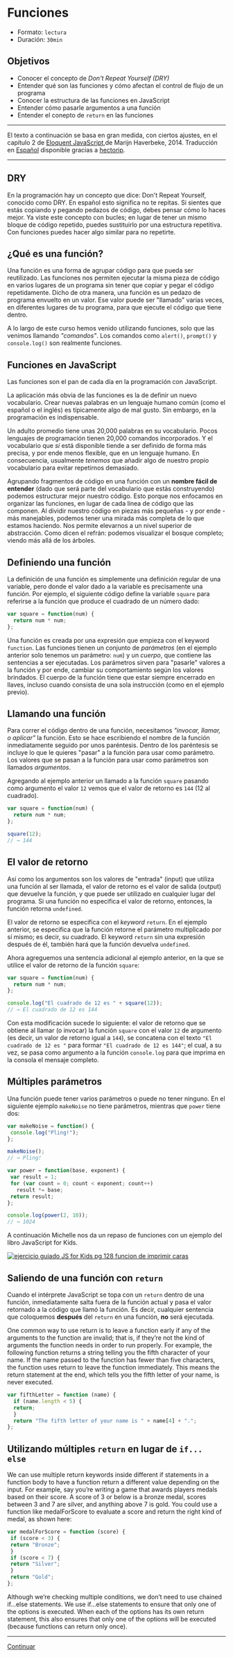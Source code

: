# Funciones
- Formato: `lectura`
- Duración: `30min`

## Objetivos

- Conocer el concepto de _Don't Repeat Yourself (DRY)_
- Entender qué son las funciones y cómo afectan el control de flujo de un programa
- Conocer la estructura de las funciones en JavaScript
- Entender cómo pasarle argumentos a una función
- Entender el conepto de `return` en las funciones

***

El texto a continuación se basa en gran medida, con ciertos ajustes, en el
capítulo 2 de [Eloquent JavaScript](http://eloquentjavascript.net/),de Marijn
Haverbeke, 2014. Traducción en [Español](http://hectorip.github.io/Eloquent-JavaScript-ES-online/chapters/01_values.html)
disponible gracias a [hectorip](http://hectorip.github.io).

***

## DRY
En la programación hay un concepto que dice: Don't Repeat Yourself, conocido como DRY. En español esto significa no te repitas. Si sientes que estás copiando y pegando pedazos de código, debes pensar cómo lo haces mejor. Ya viste este concepto con bucles; en lugar de tener un mismo bloque de código repetido, puedes sustituirlo por una estructura repetitiva. Con funciones puedes hacer algo similar para no repetirte.

## ¿Qué es una función?
Una función es una forma de agrupar código para que pueda ser reutilizado. Las funciones nos permiten ejecutar la misma pieza de código en varios lugares de un programa sin tener que copiar y pegar el código repetidamente. Dicho de otra manera, una función es un pedazo de programa envuelto en un valor. Ese valor puede ser "llamado" varias veces, en diferentes lugares de tu programa, para que ejecute el código que tiene dentro.

A lo largo de este curso hemos venido utilizando funciones, solo que las venimos llamando _"comandos"_. Los comandos como `alert()`, `prompt()` y `console.log()` son realmente funciones.

## Funciones en JavaScript
Las funciones son el pan de cada día en la programación con JavaScript.

La aplicación más obvia de las funciones es la de definir un nuevo vocabulario. Crear nuevas palabras en un lenguaje humano común (como el español o el inglés) es típicamente algo de mal gusto. Sin embargo, en la programación es indispensable.

Un adulto promedio tiene unas 20,000 palabras en su vocabulario. Pocos lenguajes de programación tienen 20,000 comandos incorporados. Y el vocabulario que _sí_ está disponible tiende a ser definido de forma más precisa, y por ende menos flexible, que en un lenguaje humano. En consecuencia, usualmente _tenemos_ que añadir algo de nuestro propio vocabulario para evitar repetirnos demasiado.

Agrupando fragmentos de código en una función con un **nombre fácil de entender** (dado que será parte del vocabulario que estás construyendo) podemos estructurar mejor nuestro código. Esto porque nos enfocamos en organizar las funciones, en lugar de cada línea de código que las componen. Al dividir nuestro código en piezas más pequeñas - y por ende - más manejables, podemos tener una mirada más completa de lo que estamos haciendo. Nos permite elevarnos a un nivel superior de abstracción. Como dicen el refrán: podemos visualizar el bosque completo; viendo más allá de los árboles.

## Definiendo una función
La definición de una función es simplemente una definición regular de una variable, pero donde el valor dado a la variable es precisamente una función. Por ejemplo, el siguiente código define la variable `square` para referirse a la función que produce el cuadrado de un número dado:

```js
var square = function(num) {
  return num * num;
};

```

Una función es creada por una expresión que empieza con el keyword `function`. Las funciones tienen un conjunto de _parámetros_ (en el ejemplo anterior solo tenemos un parámetro: `num`) y un _cuerpo_, que contiene las sentencias a ser ejecutadas. Los parámetros sirven para "pasarle" valores a la función y por ende, cambiar su comportamiento según los valores brindados. El cuerpo de la función tiene que estar siempre encerrado en llaves, incluso cuando consista de una sola instrucción (como en el ejemplo previo).

## Llamando una función
Para correr el código dentro de una función, necesitamos _"invocar, llamar, o aplicar"_ la función. Esto se hace escribiendo el nombre de la función inmediatamente seguido por unos paréntesis. Dentro de los paréntesis se incluye lo que le quieres "pasar" a la función para usar como parámetro. Los valores que se pasan a la función para usar como parámetros son llamados _argumentos_.

Agregando al ejemplo anterior un llamado a la función `square` pasando como argumento el valor `12` vemos que el valor de retorno es `144` (12 al cuadrado).

```js
var square = function(num) {
  return num * num;
};

square(12);
// → 144
```

## El valor de retorno
Así como los argumentos son los valores de "entrada" (input) que utiliza una función al ser llamada, el valor de retorno es el valor de salida (output) que devuelve la función, y que puede ser utilizado en cualquier lugar del programa. Si una función no especifica el valor de retorno, entonces, la función retorna  `undefined`.

El valor de retorno se especifica con el _keyword_ `return`. En el ejemplo anterior, se especifica que la función retorne el parámetro multiplicado por sí mismo; es decir, su cuadrado. El keyword `return` sin una expresión después de él, también hará que la función devuelva `undefined`.

Ahora agreguemos una sentencia adicional al ejemplo anterior, en la que se utilice el valor de retorno de la función `square`:

```js
var square = function(num) {
  return num * num;
};

console.log("El cuadrado de 12 es " + square(12));
// → El cuadrado de 12 es 144
```

Con esta modificación sucede lo siguiente: el valor de retorno que se obtiene al llamar (o invocar) la función `square` con el valor `12` de argumento (es decir, un valor de retorno igual a `144`), se concatena con el texto `"El cuadrado de 12 es "` para formar `"El cuadrado de 12 es 144"`; el cual, a su vez, se pasa como argumento a la función `console.log` para que imprima en la consola el mensaje completo.

## Múltiples parámetros

Una función puede tener varios parámetros o puede no tener ninguno. En el siguiente ejemplo `makeNoise` no tiene parámetros, mientras que `power` tiene dos:

```js
var makeNoise = function() {
 console.log("Pling!");
};

makeNoise();
// → Pling!

var power = function(base, exponent) {
 var result = 1;
 for (var count = 0; count < exponent; count++)
   result *= base;
 return result;
};

console.log(power(2, 10));
// → 1024

```

A continuación Michelle nos da un repaso de funciones con un ejemplo del libro JavaScript for Kids.

[![ejercicio guiado JS for Kids pg 128 funcion de imprimir caras](https://img.youtube.com/vi/QP9FF9eoh-k/0.jpg)](https://www.youtube.com/watch?v=QP9FF9eoh-k)

## Saliendo de una función con `return`

Cuando el intérprete JavaScript se topa con un `return` dentro de una función, inmediatamente salta fuera de la función actual y pasa el valor retornado a la código que llamó la función. Es decir, cualquier sentencia que coloquemos **después** del `return` en una función, **no** será ejecutada.

One common way to use
return is to leave a function early
if any of the arguments to the
function are invalid; that is, if
they’re not the kind of arguments
the function needs in order to run
properly. For example, the following
function returns a string
telling you the fifth character of
your name. If the name passed
to the function has fewer than
five characters, the function uses
return to leave the function immediately.
This means the return
statement at the end, which tells
you the fifth letter of your name,
is never executed.
```js
var fifthLetter = function (name) {
  if (name.length < 5) {
  return;
  }
  return "The fifth letter of your name is " + name[4] + ".";
};
```
## Utilizando múltiples `return` en lugar de `if... else`
We can use multiple return keywords
inside different if statements in a
function body to have a function
return a different value depending
on the input. For example, say you’re
writing a game that awards players
medals based on their score. A score
of 3 or below is a bronze medal, scores
between 3 and 7 are silver, and anything
above 7 is gold. You could use a
function like medalForScore to evaluate
a score and return the right kind of
medal, as shown here:

```js
var medalForScore = function (score) {
 if (score < 3) {
 return "Bronze";
 }
 if (score < 7) {
 return "Silver";
 }
 return "Gold";
};
```

Although we’re checking multiple conditions, we don’t need to
use chained if...else statements. We use if...else statements to
ensure that only one of the options is executed. When each of the
options has its own return statement, this also ensures that only
one of the options will be executed (because functions can return
only once).

***

[Continuar](03-structured-programming-paradigm.md)

